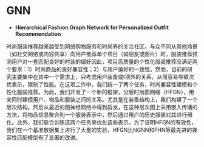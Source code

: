 # GNN

- **Hierarchical Fashion Graph Network for Personalized Outfit Recommendation**

时尚服装推荐越来越受到网络购物服务和时尚界的关注社区。与众不同从其他场景（如社交网络或内容共享）向用户推荐单个项目（如朋友或图片）时，服装推荐预测用户对一套匹配良好的时装的偏好因此，项目高质量的个性化服装推荐应满足两个要求：1）时尚商品的良好兼容性；2）与用户偏好的一致性。然而，目前的研究主要集中在其中一个需求上，只考虑用户装备或t项外的关系，从而容易导致次优表示，限制了性能。在这项工作中，我们统一了两个任务，时尚兼容性建模和个性化服装推荐。为此，我们开发了一个新的框架，分层时尚图网络（HFGN），用来同时建模用户、物品和服装之间的关系。尤其是在装备结构上，我们构建了一个层次结构。然后从最近的图神经网络中得到启发，在这种层次图上采用嵌入传播的方法，将物品信息聚合到一个服装表示中，然后通过用户的历史服装对其进行细化。此外，我们联合训练这两个任务来优化这些表示。为了证明HFGN的有效性，我们在一个基准数据集上进行了大量的实验，HFGN比NGNN和FHN等最先进的兼容性匹配模型有了显著的改进。

